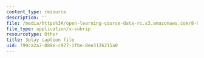 ```yaml
---
content_type: resource
description: ''
file: /media/https%3A/open-learning-course-data-rc.s3.amazonaws.com/8-01sc-classical-mechanics-fall-2016/799ca2a7889ec9771fbe8ee3126215a0_4K539RaRDXU.srt
file_type: application/x-subrip
resourcetype: Other
title: 3play caption file
uid: 799ca2a7-889e-c977-1fbe-8ee3126215a0
---
```

